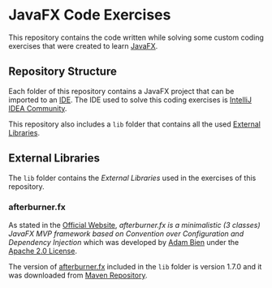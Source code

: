 # JavaFX Code Exercises

This repository contains the code written while solving some custom coding exercises that were created to learn [JavaFX](https://docs.oracle.com/javase/8/javafx/get-started-tutorial/jfx-overview.htm).

## Repository Structure

Each folder of this repository contains a JavaFX project that can be imported to an [IDE](https://en.wikipedia.org/wiki/Integrated_development_environment). The IDE used to solve this coding exercises is [IntelliJ IDEA Community](https://www.jetbrains.com/idea/download).

This repository also includes a `lib` folder that contains all the used [External Libraries](#external-libraries).

## External Libraries

The `lib` folder contains the *External Libraries* used in the exercises of this repository.

### afterburner.fx

As stated in the [Official Website](http://afterburner.adam-bien.com/), *afterburner.fx is a minimalistic (3 classes) JavaFX MVP framework based on Convention over Configuration and Dependency Injection* which was developed by [Adam Bien](http://adam-bien.com/) under the [Apache 2.0 License](https://www.apache.org/licenses/LICENSE-2.0).

The version of [afterburner.fx](https://github.com/AdamBien/afterburner.fx) included in the `lib` folder is version 1.7.0 and it was downloaded from [Maven Repository](https://mvnrepository.com/artifact/com.airhacks/afterburner.fx/1.7.0).
